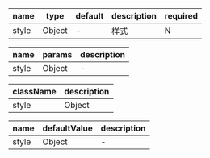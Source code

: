 <!-- https://github.com/Tencent/tdesign-miniprogram/blob/develop/src/button/README.md -->

<!-- Props -->

| name  | type   | default | description | required |
| ----- | ------ | ------- | ----------- | -------- |
| style | Object | -       | 样式        | N        |

<!-- Events -->

| name  | params | description |
| ----- | ------ | ----------- |
| style | Object | -           |

<!-- External Classes -->

| className | description |
| --------- | ----------- |
| style     | Object      |

<!-- CSS Variables -->

| name  | defaultValue | description |
| ----- | ------------ | ----------- |
| style | Object       | -           |
